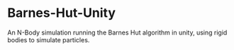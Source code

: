 # Barnes-Hut-Unity
An N-Body simulation running the Barnes Hut algorithm in unity, using rigid bodies to simulate particles.
